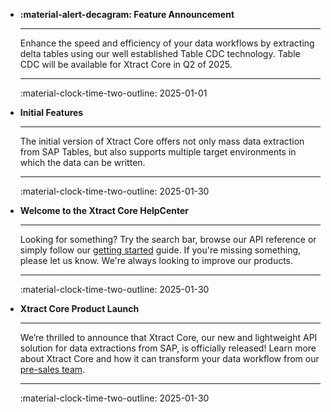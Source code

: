 <div class="grid cards" markdown>


-   **:material-alert-decagram: Feature Announcement**

    ---

    Enhance the speed and efficiency of your data workflows by extracting delta tables using our well established Table CDC technology. Table CDC will be available for Xtract Core in Q2 of 2025.

    ---

    :material-clock-time-two-outline: 2025-01-01
	
-   **Initial Features**

    ---

    The initial version of Xtract Core offers not only mass data extraction from SAP Tables, but also supports multiple target environments in which the data can be written.

    ---

    :material-clock-time-two-outline: 2025-01-30

-   **Welcome to the Xtract Core HelpCenter**

    ---

    Looking for something? Try the search bar, browse our API reference or simply follow our [getting started](getting-started.md) guide. If you're missing something, please let us know. We're always looking to improve our products.

    ---

    :material-clock-time-two-outline: 2025-01-30

-   **Xtract Core Product Launch**

    ---

    We’re thrilled to announce that Xtract Core, our new and lightweight API solution for data extractions from SAP, is officially released! Learn more about Xtract Core and how it can transform your data workflow from our [pre-sales team](mailto:presales@theobald-software.com).

    ---

    :material-clock-time-two-outline: 2025-01-30
	
</div>